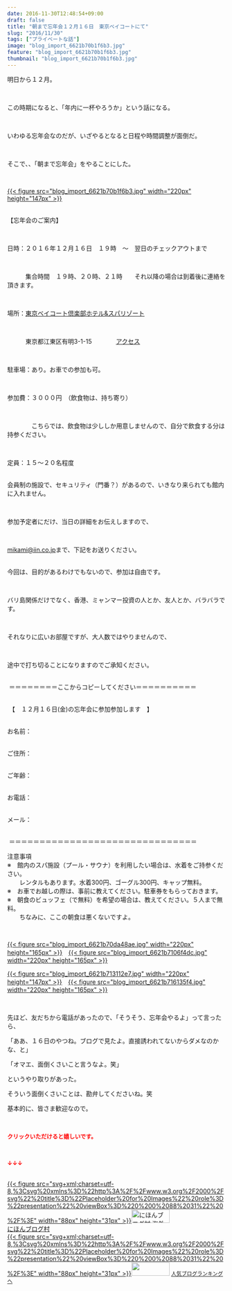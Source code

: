 ```yaml
---
date: 2016-11-30T12:48:54+09:00
draft: false
title: "朝まで忘年会１２月１６日　東京ベイコートにて"
slug: "2016/11/30"
tags: ["プライベートな話"]
image: "blog_import_6621b70b1f6b3.jpg"
feature: "blog_import_6621b70b1f6b3.jpg"
thumbnail: "blog_import_6621b70b1f6b3.jpg"
---
```

<p>明日から１２月。</p><p> </p><p>この時期になると、「年内に一杯やろうか」という話になる。</p><p> </p><p>いわゆる忘年会なのだが、いざやるとなると日程や時間調整が面倒だ。</p><p> </p><p>そこで、、「朝まで忘年会」をやることにした。</p><p> </p><p><a href="blog_import_6621b70c38762.jpg">{{< figure src="blog_import_6621b70b1f6b3.jpg" width="220px" height="147px" >}}</a></p><p><br/>【忘年会のご案内】</p><p> </p><p>日時：２０１６年１２月１６日　１９時　～　翌日のチェックアウトまで</p><p> </p><p>　　　集合時間　１９時、２０時、２１時　　それ以降の場合は到着後に連絡を頂きます。</p><p> </p><p>場所：<a href="https://baycourtclub.jp/index.html" target="_blank">東京ベイコート倶楽部ホテル&amp;スパリゾート</a></p><p> </p><p>　　　東京都江東区有明3-1-15　　　　<span style="text-decoration: underline;"><a href="access" target="_blank">アクセス</a></span></p><p> </p><p>駐車場：あり。お車での参加も可。</p><p> </p><p>参加費：３０００円　（飲食物は、持ち寄り）</p><p> </p><p>　　　　こちらでは、飲食物は少ししか用意しませんので、自分で飲食する分は持参ください。</p><p> </p><p>定員：１５～２０名程度</p><p><br/>会員制の施設で、セキュリティ（門番？）があるので、いきなり来られても館内に入れません。</p><p> </p><p>参加予定者にだけ、当日の詳細をお伝えしますので、</p><p> </p><p><a href="mailto:mikami@iin.co.jp">mikami@iin.co.jp</a>まで、下記をお送りください。</p><p><br/>今回は、目的があるわけでもないので、参加は自由です。</p><p> </p><p>バリ島関係だけでなく、香港、ミャンマー投資の人とか、友人とか、バラバラです。</p><p> </p><p>それなりに広いお部屋ですが、大人数ではやりませんので、</p><p> </p><p>途中で打ち切ることになりますのでご承知ください。</p><p><br/> ＝＝＝＝＝＝＝＝ここからコピーしてください＝＝＝＝＝＝＝＝＝＝</p><p><br/> 【　１２月１６日(金)の忘年会に参加参加します　】</p><p><br/>お名前：</p><p><br/>ご住所：</p><p><br/>ご年齢：</p><p><br/>お電話：</p><p><br/>メール：</p><p><br/> ＝＝＝＝＝＝＝＝＝＝＝＝＝＝＝＝＝＝＝＝＝＝＝＝＝＝＝＝＝＝＝</p><p>注意事項<br/>※　館内のスパ施設（プール・サウナ）を利用したい場合は、水着をご持参ください。<br/>　　レンタルもあります。水着300円、ゴーグル300円、キャップ無料。<br/>※　お車でお越しの際は、事前に教えてください。駐車券をもらっておきます。<br/>※　朝食のビュッフェ（で無料）を希望の場合は、教えてください。５人まで無料。<br/>　　ちなみに、ここの朝食は悪くないですよ。</p><p> </p><p><a href="blog_import_6621b70ebd542.jpg">{{< figure src="blog_import_6621b70da48ae.jpg" width="220px" height="165px" >}}</a>　<a href="blog_import_6621b71184041.jpg">{{< figure src="blog_import_6621b7106f4dc.jpg" width="220px" height="165px" >}}</a></p><p><a href="blog_import_6621b7142456b.jpg">{{< figure src="blog_import_6621b713112e7.jpg" width="220px" height="147px" >}}</a>　<a href="blog_import_6621b71725fd9.jpg">{{< figure src="blog_import_6621b716135f4.jpg" width="220px" height="165px" >}}</a></p><p> </p><p>先ほど、友だちから電話があったので、「そうそう、忘年会やるよ」って言ったら、</p><p>「ああ、１６日のやつね。ブログで見たよ。直接誘われてないからダメなのかな、と」</p><p>「オマエ、面倒くさいこと言うなよ。笑」</p><p>というやり取りがあった。</p><p>そういう面倒くさいことは、勘弁してくださいね。笑</p><p>基本的に、皆さま歓迎なので。</p><p> </p><p><font color="#ff0000" size="2"><strong>クリックいただけると嬉しいです。</strong></font></p><p> </p><p><font color="#ff0000" size="2"><strong>↓↓↓</strong></font></p><p><br/><a href="ranking.html?p_cid=01260127" target="_blank">{{< figure src="svg+xml;charset=utf-8,%3Csvg%20xmlns%3D%22http%3A%2F%2Fwww.w3.org%2F2000%2Fsvg%22%20title%3D%22Placeholder%20for%20Images%22%20role%3D%22presentation%22%20viewBox%3D%220%200%2088%2031%22%20%2F%3E" width="88px" height="31px" >}}<noscript><img width="88" height="31" alt="にほんブログ村 海外生活ブログ バリ島情報へ" src="https://img-proxy.blog-video.jp/images?url=http%3A%2F%2Foverseas.blogmura.com%2Fbali%2Fimg%2Fbali88_31.gif" border="0"></noscript></a><br/><a href="ranking.html?p_cid=01260127" target="_blank">にほんブログ村</a><br/><a title="人気ブログランキングへ" href="link.php?1804582">{{< figure src="svg+xml;charset=utf-8,%3Csvg%20xmlns%3D%22http%3A%2F%2Fwww.w3.org%2F2000%2Fsvg%22%20title%3D%22Placeholder%20for%20Images%22%20role%3D%22presentation%22%20viewBox%3D%220%200%2088%2031%22%20%2F%3E" width="88px" height="31px" >}}<noscript><img width="88" height="31" src="https://blog.with2.net/img/banner/banner_22.gif" border="0"></noscript></a> <a style="font-size: 12px;" href="link.php?1804582">人気ブログランキングへ</a></p>


